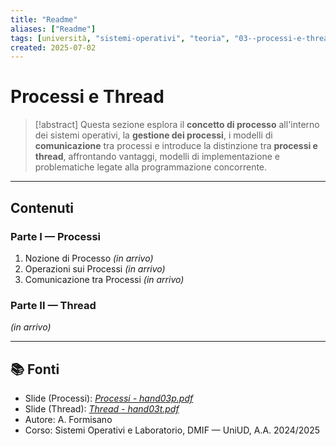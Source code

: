 ```yaml
---
title: "Readme"
aliases: ["Readme"]
tags: [università, "sistemi-operativi", "teoria", "03--processi-e-thread", "README"]
created: 2025-07-02
---
```


# Processi e Thread

>[!abstract]
>Questa sezione esplora il **concetto di processo** all'interno dei sistemi operativi, la **gestione dei processi**, i modelli di **comunicazione** tra processi e introduce la distinzione tra **processi e thread**, affrontando vantaggi, modelli di implementazione e problematiche legate alla programmazione concorrente.

---

## Contenuti

### Parte I — Processi

1. Nozione di Processo *(in arrivo)*  
2. Operazioni sui Processi *(in arrivo)*  
3. Comunicazione tra Processi *(in arrivo)*

### Parte II — Thread

*(in arrivo)*

---

## 📚 Fonti

- Slide (Processi): _[Processi - hand03p.pdf](https://elearning.uniud.it/moodle/pluginfile.php/849180/mod_page/content/103/hand03p.pdf)_
- Slide (Thread): _[Thread - hand03t.pdf](https://elearning.uniud.it/moodle/pluginfile.php/849180/mod_page/content/103/hand03t.pdf)_
- Autore: A. Formisano  
- Corso: Sistemi Operativi e Laboratorio, DMIF — UniUD, A.A. 2024/2025
